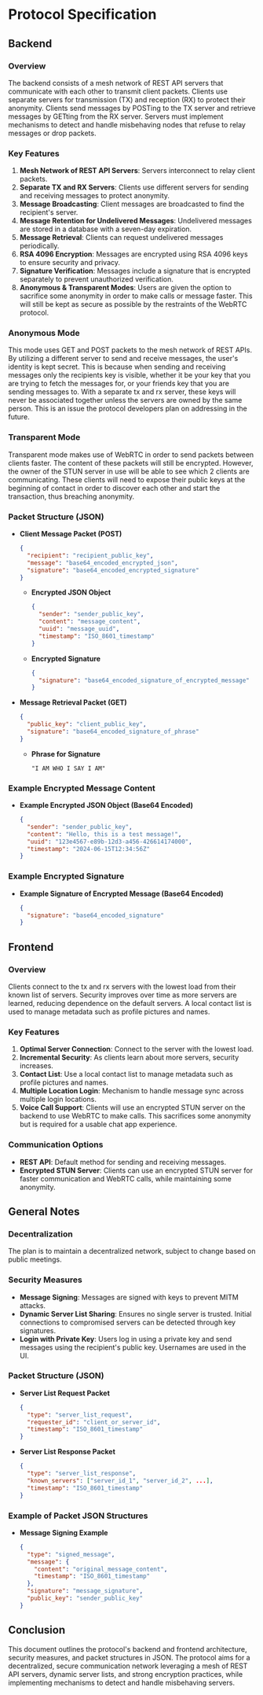 # Protocol Specification

## Backend

### Overview
The backend consists of a mesh network of REST API servers that communicate with each other to transmit client packets. Clients use separate servers for transmission (TX) and reception (RX) to protect their anonymity. Clients send messages by POSTing to the TX server and retrieve messages by GETting from the RX server. Servers must implement mechanisms to detect and handle misbehaving nodes that refuse to relay messages or drop packets.

### Key Features
1. **Mesh Network of REST API Servers**: Servers interconnect to relay client packets.
2. **Separate TX and RX Servers**: Clients use different servers for sending and receiving messages to protect anonymity.
3. **Message Broadcasting**: Client messages are broadcasted to find the recipient's server.
4. **Message Retention for Undelivered Messages**: Undelivered messages are stored in a database with a seven-day expiration.
5. **Message Retrieval**: Clients can request undelivered messages periodically.
6. **RSA 4096 Encryption**: Messages are encrypted using RSA 4096 keys to ensure security and privacy.
7. **Signature Verification**: Messages include a signature that is encrypted separately to prevent unauthorized verification.
8. **Anonymous & Transparent Modes**: Users are given the option to sacrifice some anonymity in order to make calls or message faster. This will still be kept as secure as possible by the restraints of the WebRTC protocol.

### Anonymous Mode
This mode uses GET and POST packets to the mesh network of REST APIs. By utilizing a different server to send and receive messages, the user's identity is kept secret. This is because when sending and receiving messages only the recipients key is visible, whether it be your key that you are trying to fetch the messages for, or your friends key that you are sending messages to. With a separate tx and rx server, these keys will never be associated together unless the servers are owned by the same person. This is an issue the protocol developers plan on addressing in the future.

### Transparent Mode
Transparent mode makes use of WebRTC in order to send packets between clients faster. The content of these packets will still be encrypted. However, the owner of the STUN server in use will be able to see which 2 clients are communicating. These clients will need to expose their public keys at the beginning of contact in order to discover each other and start the transaction, thus breaching anonymity.

### Packet Structure (JSON)
- **Client Message Packet (POST)**
  ```json
  {
    "recipient": "recipient_public_key",
    "message": "base64_encoded_encrypted_json",
    "signature": "base64_encoded_encrypted_signature"
  }
  ```
  - **Encrypted JSON Object**
    ```json
    {
      "sender": "sender_public_key",
      "content": "message_content",
      "uuid": "message_uuid",
      "timestamp": "ISO_8601_timestamp"
    }
    ```
  - **Encrypted Signature**
    ```json
    {
      "signature": "base64_encoded_signature_of_encrypted_message"
    }
    ```

- **Message Retrieval Packet (GET)**
  ```json
  {
    "public_key": "client_public_key",
    "signature": "base64_encoded_signature_of_phrase"
  }
  ```
  - **Phrase for Signature**
    ```plaintext
    "I AM WHO I SAY I AM"
    ```

### Example Encrypted Message Content
- **Example Encrypted JSON Object (Base64 Encoded)**
  ```json
  {
    "sender": "sender_public_key",
    "content": "Hello, this is a test message!",
    "uuid": "123e4567-e89b-12d3-a456-426614174000",
    "timestamp": "2024-06-15T12:34:56Z"
  }
  ```

### Example Encrypted Signature
- **Example Signature of Encrypted Message (Base64 Encoded)**
  ```json
  {
    "signature": "base64_encoded_signature"
  }
  ```

## Frontend

### Overview
Clients connect to the tx and rx servers with the lowest load from their known list of servers. Security improves over time as more servers are learned, reducing dependence on the default servers. A local contact list is used to manage metadata such as profile pictures and names.

### Key Features
1. **Optimal Server Connection**: Connect to the server with the lowest load.
2. **Incremental Security**: As clients learn about more servers, security increases.
3. **Contact List**: Use a local contact list to manage metadata such as profile pictures and names.
4. **Multiple Location Login**: Mechanism to handle message sync across multiple login locations.
5. **Voice Call Support**: Clients will use an encrypted STUN server on the backend to use WebRTC to make calls. This sacrifices some anonymity but is required for a usable chat app experience.

### Communication Options
- **REST API**: Default method for sending and receiving messages.
- **Encrypted STUN Server**: Clients can use an encrypted STUN server for faster communication and WebRTC calls, while maintaining some anonymity.

## General Notes

### Decentralization
The plan is to maintain a decentralized network, subject to change based on public meetings.

### Security Measures
- **Message Signing**: Messages are signed with keys to prevent MITM attacks.
- **Dynamic Server List Sharing**: Ensures no single server is trusted. Initial connections to compromised servers can be detected through key signatures.
- **Login with Private Key**: Users log in using a private key and send messages using the recipient's public key. Usernames are used in the UI.
### Packet Structure (JSON)
- **Server List Request Packet**
  ```json
  {
    "type": "server_list_request",
    "requester_id": "client_or_server_id",
    "timestamp": "ISO_8601_timestamp"
  }
  ```
- **Server List Response Packet**
  ```json
  {
    "type": "server_list_response",
    "known_servers": ["server_id_1", "server_id_2", ...],
    "timestamp": "ISO_8601_timestamp"
  }
  ```

### Example of Packet JSON Structures
- **Message Signing Example**
  ```json
  {
    "type": "signed_message",
    "message": {
      "content": "original_message_content",
      "timestamp": "ISO_8601_timestamp"
    },
    "signature": "message_signature",
    "public_key": "sender_public_key"
  }
  ```

## Conclusion
This document outlines the protocol's backend and frontend architecture, security measures, and packet structures in JSON. The protocol aims for a decentralized, secure communication network leveraging a mesh of REST API servers, dynamic server lists, and strong encryption practices, while implementing mechanisms to detect and handle misbehaving servers.
